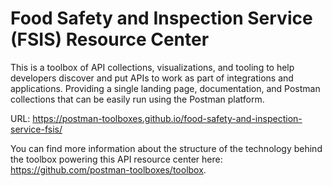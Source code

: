# Food Safety and Inspection Service (FSIS) Resource Center
This is a toolbox of API collections, visualizations, and tooling to help developers discover and put APIs to work as part of integrations and applications. Providing a single landing page, documentation, and Postman collections that can be easily run using the Postman platform.

URL: https://postman-toolboxes.github.io/food-safety-and-inspection-service-fsis/

You can find more information about the structure of the technology behind the toolbox powering this API resource center here: https://github.com/postman-toolboxes/toolbox.
